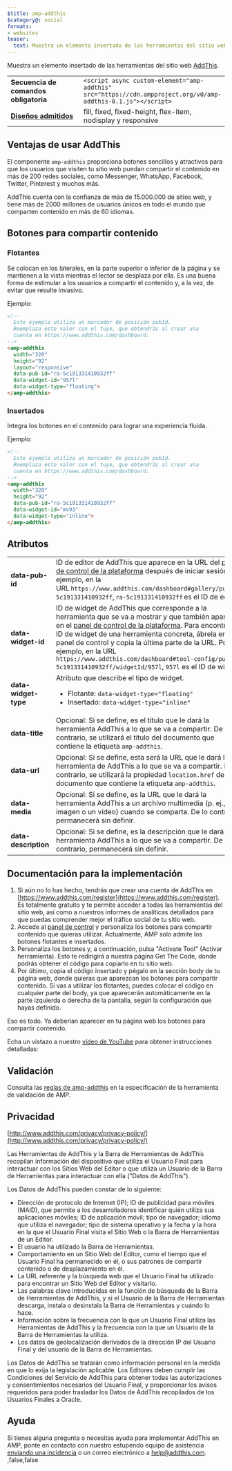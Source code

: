 ```yaml
---
$title: amp-addthis
$category@: social
formats:
- websites
teaser:
  text: Muestra un elemento insertado de las herramientas del sitio web AddThis.
---
```


<!--
Copyright 2018 The AMP HTML Authors. All Rights Reserved.

Licensed under the Apache License, Version 2.0 (the "License");
you may not use this file except in compliance with the License.
You may obtain a copy of the License at

      http://www.apache.org/licenses/LICENSE-2.0

Unless required by applicable law or agreed to in writing, software
distributed under the License is distributed on an "AS-IS" BASIS,
WITHOUT WARRANTIES OR CONDITIONS OF ANY KIND, either express or implied.
See the License for the specific language governing permissions and
limitations under the License.
-->



Muestra un elemento insertado de las herramientas del sitio web [AddThis](https://www.addthis.com).

<table>
  <tr>
    <td width="40%"><strong>Secuencia de comandos obligatoria</strong></td>
    <td><code>&lt;script async custom-element="amp-addthis" src="https://cdn.ampproject.org/v0/amp-addthis-0.1.js">&lt;/script></code></td>
  </tr>
  <tr>
    <td class="col-fourty"><strong><a href="../../../documentation/guides-and-tutorials/develop/style_and_layout/control_layout.md">Diseños admitidos</a></strong></td>
    <td>fill, fixed, fixed-height, flex-item, nodisplay y responsive</td>
  </tr>
</table>


## Ventajas de usar AddThis <a name="why-addthis"></a>

El componente `amp-addthis` proporciona botones sencillos y atractivos para que los usuarios que visiten tu sitio web puedan compartir el contenido en más de 200 redes sociales, como Messenger, WhatsApp, Facebook, Twitter, Pinterest y muchos más.

AddThis cuenta con la confianza de más de 15.000.000 de sitios web, y tiene más de 2000 millones de usuarios únicos en todo el mundo que comparten contenido en más de 60 idiomas.

## Botones para compartir contenido <a name="share-buttons"></a>

### Flotantes <a name="floating"></a>

Se colocan en los laterales, en la parte superior o inferior de la página y se mantienen a la vista mientras el lector se desplaza por ella. Es una buena forma de estimular a los usuarios a compartir el contenido y, a la vez, de evitar que resulte invasivo.

Ejemplo:
```html
<!--
  Este ejemplo utiliza un marcador de posición pubId.
  Reemplaza este valor con el tuyo, que obtendrás al crear una
  cuenta en https://www.addthis.com/dashboard.
-->
<amp-addthis
  width="320"
  height="92"
  layout="responsive"
  data-pub-id="ra-5c191331410932ff"
  data-widget-id="957l"
  data-widget-type="floating">
</amp-addthis>
```

### Insertados <a name="inline"></a>

Integra los botones en el contenido para lograr una experiencia fluida.

Ejemplo:
```html
<!--
  Este ejemplo utiliza un marcador de posición pubId.
  Reemplaza este valor con el tuyo, que obtendrás al crear una
  cuenta en https://www.addthis.com/dashboard.
-->
<amp-addthis
  width="320"
  height="92"
  data-pub-id="ra-5c191331410932ff"
  data-widget-id="mv93"
  data-widget-type="inline">
</amp-addthis>
```

## Atributos <a name="attributes"></a>

<table>
  <tr>
    <td width="40%"><strong>data-pub-id</strong></td>
    <td>ID de editor de AddThis que aparece en la URL del <a href="https://addthis.com/dashboard">panel de control de la plataforma</a> después de iniciar sesión. Por ejemplo, en la URL <code>https://www.addthis.com/dashboard#gallery/pub/ra-5c191331410932ff</code>, <code>ra-5c191331410932ff</code> es el ID de editor.</td>
  </tr>
  <tr>
    <td width="40%"><strong>data-widget-id</strong></td>
    <td>ID de widget de AddThis que corresponde a la herramienta que se va a mostrar y que también aparece en el <a href="https://addthis.com/dashboard">panel de control de la plataforma</a>. Para encontrar el ID de widget de una herramienta concreta, ábrela en el panel de control y copia la última parte de la URL. Por ejemplo, en la URL <code>https://www.addthis.com/dashboard#tool-config/pub/ra-5c191331410932ff/widgetId/957l</code>, <code>957l</code> es el ID de widget.</td>
  </tr>
  <tr>
    <td width="40%"><strong>data-widget-type</strong></td>
    <td>Atributo que describe el tipo de widget.
      <ul>
        <li>Flotante: <code>data-widget-type="floating"</code></li>
        <li>Insertado: <code>data-widget-type="inline"</code></li>
      </ul></td>
    </tr>
    <tr>
      <td width="40%"><strong>data-title</strong></td>
      <td>Opcional: Si se define, es el título que le dará la herramienta AddThis a lo que se va a compartir. De lo contrario, se utilizará el título del documento que contiene la etiqueta <code>amp-addthis</code>.</td>
    </tr>
    <tr>
      <td width="40%"><strong>data-url</strong></td>
      <td>Opcional: Si se define, esta será la URL que le dará la herramienta de AddThis a lo que se va a compartir. De lo contrario, se utilizará la propiedad <code>location.href</code> del documento que contiene la etiqueta <code>amp-addthis</code>.</td>
    </tr>
    <tr>
      <td width="40%"><strong>data-media</strong></td>
      <td>Opcional: Si se define, es la URL que le dará la herramienta AddThis a un archivo multimedia (p. ej., una imagen o un vídeo) cuando se comparta. De lo contrario, permanecerá sin definir.</td>
    </tr>
    <tr>
      <td width="40%"><strong>data-description</strong></td>
      <td>Opcional: Si se define, es la descripción que le dará la herramienta AddThis a lo que se va a compartir. De lo contrario, permanecerá sin definir.</td>
    </tr>
  </table>

## Documentación para la implementación <a name="implementation-documentation"></a>

1. Si aún no lo has hecho, tendrás que crear una cuenta de AddThis en [https://www.addthis.com/register](https://www.addthis.com/register). Es totalmente gratuito y te permite acceder a todas las herramientas del sitio web, así como a nuestros informes de analíticas detallados para que puedas comprender mejor el tráfico social de tu sitio web.
1. Accede al [panel de control](https://addthis.com/dashboard) y personaliza los botones para compartir contenido que quieras utilizar. Actualmente, AMP solo admite los botones flotantes e insertados.
1. Personaliza los botones y, a continuación, pulsa "Activate Tool" (Activar herramienta). Esto te redirigirá a nuestra página Get The Code, donde podrás obtener el código para copiarlo en tu sitio web.
1. Por último, copia el código insertado y pégalo en la sección body de tu página web, donde quieras que aparezcan los botones para compartir contenido. Si vas a utilizar los flotantes, puedes colocar el código en cualquier parte del body, ya que aparecerán automáticamente en la parte izquierda o derecha de la pantalla, según la configuración que hayas definido.

Eso es todo. Ya deberían aparecer en tu página web los botones para compartir contenido.

Echa un vistazo a nuestro [vídeo de YouTube](https://www.youtube.com/watch?v=BSkuAB4er2o) para obtener instrucciones detalladas:
<amp-youtube width="480" height="270" data-videoid="BSkuAB4er2o" layout="responsive"></amp-youtube>

## Validación <a name="validation"></a>

Consulta las [reglas de amp-addthis](https://github.com/ampproject/amphtml/blob/master/extensions/amp-addthis/validator-amp-addthis.protoascii) en la especificación de la herramienta de validación de AMP.

## Privacidad <a name="privacy"></a>

[http://www.addthis.com/privacy/privacy-policy/](http://www.addthis.com/privacy/privacy-policy/)

Las Herramientas de AddThis y la Barra de Herramientas de AddThis recopilan información del dispositivo que utiliza el Usuario Final para interactuar con los Sitios Web del Editor o que utiliza un Usuario de la Barra de Herramientas para interactuar con ella ("Datos de AddThis").

Los Datos de AddThis pueden constar de lo siguiente:

* Dirección de protocolo de Internet (IP); ID de publicidad para móviles (MAID), que permite a los desarrolladores identificar quién utiliza sus aplicaciones móviles; ID de aplicación móvil; tipo de navegador; idioma que utiliza el navegador; tipo de sistema operativo y la fecha y la hora en la que el Usuario Final visita el Sitio Web o la Barra de Herramientas de un Editor.
* El usuario ha utilizado la Barra de Herramientas.
* Comportamiento en un Sitio Web del Editor, como el tiempo que el Usuario Final ha permanecido en él, o sus patrones de compartir contenido o de desplazamiento en él.
* La URL referente y la búsqueda web que el Usuario Final ha utilizado para encontrar un Sitio Web del Editor y visitarlo.
* Las palabras clave introducidas en la función de búsqueda de la Barra de Herramientas de AddThis, y si el Usuario de la Barra de Herramientas descarga, instala o desinstala la Barra de Herramientas y cuándo lo hace.
* Información sobre la frecuencia con la que un Usuario Final utiliza las Herramientas de AddThis y la frecuencia con la que un Usuario de la Barra de Herramientas la utiliza.
* Los datos de geolocalización derivados de la dirección IP del Usuario Final y del usuario de la Barra de Herramientas.

Los Datos de AddThis se tratarán como información personal en la medida en que lo exija la legislación aplicable. Los Editores deben cumplir las Condiciones del Servicio de AddThis para obtener todas las autorizaciones y consentimientos necesarios del Usuario Final, y proporcionar los avisos requeridos para poder trasladar los Datos de AddThis recopilados de los Usuarios Finales a Oracle.

## Ayuda <a name="support"></a>

Si tienes alguna pregunta o necesitas ayuda para implementar AddThis en AMP, ponte en contacto con nuestro estupendo equipo de asistencia [enviando una incidencia](https://www.addthis.com/support/) o un correo electrónico a [help@addthis.com](mailto%3ahelp@addthis.com).
,false,false
